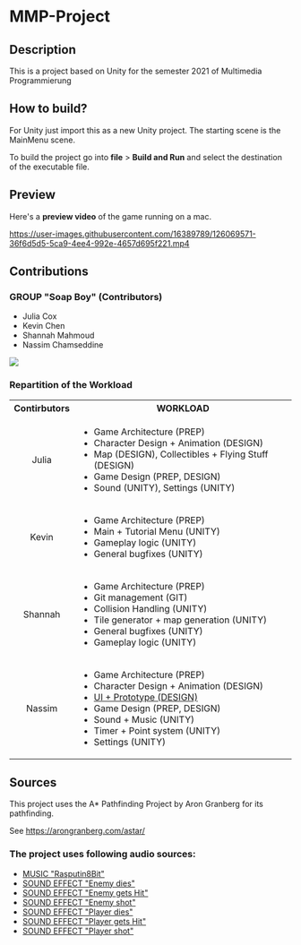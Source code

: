 # MMP-Project
## Description 
This is a project based on Unity for the semester 2021 of Multimedia Programmierung

## How to build? 
For Unity just import this as a new Unity project.
The starting scene is the MainMenu scene.

To build the project go into **file** > **Build and Run** and select the destination of the executable file.

## Preview 
Here's a **preview video** of the game running on a mac.

https://user-images.githubusercontent.com/16389789/126069571-36f6d5d5-5ca9-4ee4-992e-4657d695f221.mp4

## Contributions
### GROUP "Soap Boy" (Contributors)
 - Julia Cox
 - Kevin Chen
 - Shannah Mahmoud
 - Nassim Chamseddine

[![](https://contrib.rocks/image?repo=SH2282000/MMP-Project)](https://github.com/SH2282000/MMP-Project/graphs/contributors)


### Repartition of the Workload
<table>
  <tbody>
    <tr>
      <th align="center">Contirbutors</th>
      <th align="center">WORKLOAD</th>
    </tr>
    <tr>
      <td align="center">Julia</td>
      <td align="left">
        <ul>
          <li>Game Architecture (PREP)</li>
          <li>Character Design + Animation (DESIGN)</li>
          <li>Map (DESIGN), Collectibles + Flying Stuff (DESIGN)</li>
          <li>Game Design (PREP, DESIGN)</li>
          <li>Sound (UNITY), Settings (UNITY)</li>
        </ul>
      </td>
    </tr>
    <tr>
      <td align="center">Kevin</td>
      <td align="left">
        <ul>
          <li>Game Architecture (PREP)</li>
          <li>Main + Tutorial Menu (UNITY)</li>
          <li>Gameplay logic (UNITY)</li>
          <li>General bugfixes (UNITY)</li>
        </ul>
      </td>
    </tr>
    <tr>
      <td align="center">Shannah</td>
      <td align="left">
        <ul>
          <li>Game Architecture (PREP)</li>
          <li>Git management (GIT)</li>
          <li>Collision Handling (UNITY)</li>
          <li>Tile generator + map generation (UNITY)</li>
          <li>General bugfixes (UNITY)</li>
          <li>Gameplay logic (UNITY)</li>
        </ul>
      </td>
    </tr>
    <tr>
      <td align="center">Nassim</td>
      <td align="left">
        <ul>
          <li>Game Architecture (PREP)</li>
          <li>Character Design + Animation (DESIGN)</li>
          <li><a href="https://www.figma.com/proto/jCEEvrzCO3oG9sB3TtK01f/Soap-Boy-%E2%80%93-MMP?node-id=5%3A27&scaling=min-zoom">UI + Prototype (DESIGN)</a></li>
          <li>Game Design (PREP, DESIGN)</li>
          <li>Sound + Music (UNITY)</li>
          <li>Timer + Point system (UNITY)</li>
          <li>Settings (UNITY)</li>
        </ul>
      </td>
    </tr>
  </tbody>
</table>

## Sources 
This project uses the A* Pathfinding Project by Aron Granberg for its pathfinding.

See https://arongranberg.com/astar/

### The project uses following audio sources:
 - <a href="https://www.youtube.com/watch?v=aUuLqa8TZZQ&list=FLgWoWDzVhBmvHSbKPNJwPvA&index=1">MUSIC "Rasputin8Bit"</a> 
 - <a href="https://www.zapsplat.com/music/body-hit-impact-with-baseball-bat-or-other-similar-club-hard-whack-with-a-crack-and-squelch-of-blood-version-1/">SOUND EFFECT "Enemy dies"</a> 
 - <a href="https://www.zapsplat.com/music/retro-8-bit-video-game-lose-life-die/">SOUND EFFECT "Enemy gets Hit"</a> 
 - <a href="https://www.zapsplat.com/music/cartoon-character-vocalisations-high-pitched-grunts-as-if-fighting-karate-1/">SOUND EFFECT "Enemy shot"</a> 
 - <a href="https://www.zapsplat.com/music/retro-game-tone-digital-synth-fifths-descend-negative-could-be-used-for-lose-a-life-die-lose-points-etc-5/">SOUND EFFECT "Player dies"</a> 
 - <a href="https://www.zapsplat.com/music/big-bubble-blown-into-glass-through-drinking-straw-2/">SOUND EFFECT "Player gets Hit"</a> 
 - <a href="https://www.zapsplat.com/music/cartoon-drip-or-bubble-pop-wet-popping-sound-version-3/">SOUND EFFECT "Player shot"</a>
